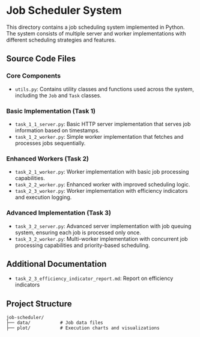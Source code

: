 # Job Scheduler System

This directory contains a job scheduling system implemented in Python. The system consists of multiple server and worker implementations with different scheduling strategies and features.

## Source Code Files

### Core Components

- `utils.py`: Contains utility classes and functions used across the system, including the `Job` and `Task` classes.

### Basic Implementation (Task 1)

- `task_1_1_server.py`: Basic HTTP server implementation that serves job information based on timestamps.
- `task_1_2_worker.py`: Simple worker implementation that fetches and processes jobs sequentially.

### Enhanced Workers (Task 2)

- `task_2_1_worker.py`: Worker implementation with basic job processing capabilities.
- `task_2_2_worker.py`: Enhanced worker with improved scheduling logic.
- `task_2_3_worker.py`: Worker implementation with efficiency indicators and execution logging.

### Advanced Implementation (Task 3)

- `task_3_2_server.py`: Advanced server implementation with job queuing system, ensuring each job is processed only once.
- `task_3_2_worker.py`: Multi-worker implementation with concurrent job processing capabilities and priority-based scheduling.

## Additional Documentation

- `task_2_3_efficiency_indicator_report.md`: Report on efficiency indicators

## Project Structure
```
job-scheduler/
├── data/           # Job data files
├── plot/           # Execution charts and visualizations
```
